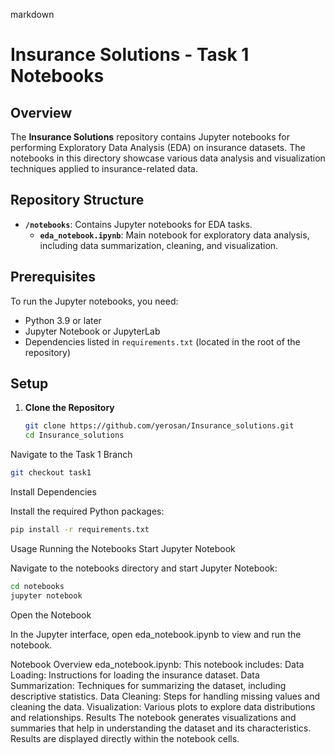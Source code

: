 markdown
# Insurance Solutions - Task 1 Notebooks

## Overview

The **Insurance Solutions** repository contains Jupyter notebooks for performing Exploratory Data Analysis (EDA) on insurance datasets. The notebooks in this directory showcase various data analysis and visualization techniques applied to insurance-related data.

## Repository Structure

- **`/notebooks`**: Contains Jupyter notebooks for EDA tasks.
  - **`eda_notebook.ipynb`**: Main notebook for exploratory data analysis, including data summarization, cleaning, and visualization.

## Prerequisites

To run the Jupyter notebooks, you need:

- Python 3.9 or later
- Jupyter Notebook or JupyterLab
- Dependencies listed in `requirements.txt` (located in the root of the repository)

## Setup

1. **Clone the Repository**

   ```bash
   git clone https://github.com/yerosan/Insurance_solutions.git
   cd Insurance_solutions
Navigate to the Task 1 Branch

```bash
git checkout task1

```
Install Dependencies

Install the required Python packages:

```bash
pip install -r requirements.txt

```

Usage
Running the Notebooks
Start Jupyter Notebook

Navigate to the notebooks directory and start Jupyter Notebook:

```bash
cd notebooks
jupyter notebook

```
Open the Notebook

In the Jupyter interface, open eda_notebook.ipynb to view and run the notebook.

Notebook Overview
eda_notebook.ipynb: This notebook includes:
Data Loading: Instructions for loading the insurance dataset.
Data Summarization: Techniques for summarizing the dataset, including descriptive statistics.
Data Cleaning: Steps for handling missing values and cleaning the data.
Visualization: Various plots to explore data distributions and relationships.
Results
The notebook generates visualizations and summaries that help in understanding the dataset and its characteristics. Results are displayed directly within the notebook cells.